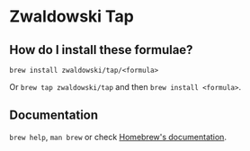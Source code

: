 # Zwaldowski Tap

## How do I install these formulae?
`brew install zwaldowski/tap/<formula>`

Or `brew tap zwaldowski/tap` and then `brew install <formula>`.

## Documentation
`brew help`, `man brew` or check [Homebrew's documentation](https://docs.brew.sh).
